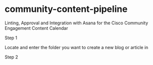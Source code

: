 # community-content-pipeline
Linting, Approval and Integration with Asana for the Cisco Community Engagement Content Calendar

Step 1

Locate and enter the folder you want to create a new blog or article in 


Step 2

